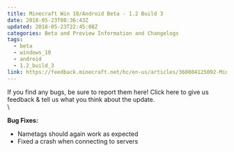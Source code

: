```yaml
---
title: Minecraft Win 10/Android Beta - 1.2 Build 3
date: 2018-05-23T08:36:43Z
updated: 2018-05-23T22:45:08Z
categories: Beta and Preview Information and Changelogs
tags:
  - beta
  - windows_10
  - android
  - 1.2_build_3
link: https://feedback.minecraft.net/hc/en-us/articles/360004125092-Minecraft-Win-10-Android-Beta-1-2-Build-3
---
```


If you find any bugs, be sure to report them here! Click here to give us feedback & tell us what you think about the update.\
\

**Bug Fixes:**

-   Nametags should again work as expected
-   Fixed a crash when connecting to servers

<div>

 

</div>
